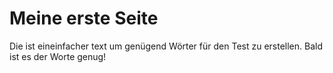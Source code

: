 # Meine erste Seite

Die ist eineinfacher text um genügend Wörter für den Test zu erstellen. Bald ist es der Worte genug!

